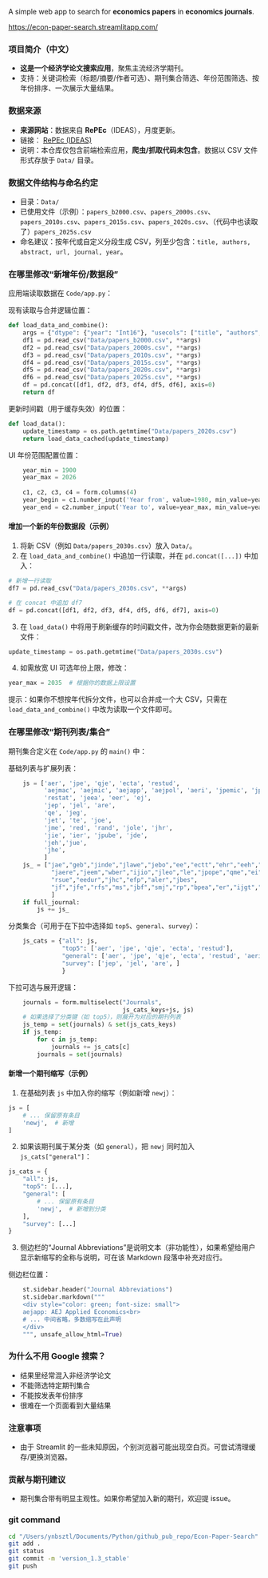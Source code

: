 A simple web app to search for **economics papers** in **economics journals**.

https://econ-paper-search.streamlitapp.com/

### 项目简介（中文）
- **这是一个经济学论文搜索应用**，聚焦主流经济学期刊。
- 支持：关键词检索（标题/摘要/作者可选）、期刊集合筛选、年份范围筛选、按年份排序、一次展示大量结果。

### 数据来源
- **来源网站**：数据来自 **RePEc**（IDEAS），月度更新。
- 链接： [RePEc (IDEAS)](https://ideas.repec.org/)
- 说明：本仓库仅包含前端检索应用，**爬虫/抓取代码未包含**。数据以 CSV 文件形式存放于 `Data/` 目录。

### 数据文件结构与命名约定
- 目录：`Data/`
- 已使用文件（示例）：`papers_b2000.csv`、`papers_2000s.csv`、`papers_2010s.csv`、`papers_2015s.csv`、`papers_2020s.csv`、（代码中也读取了）`papers_2025s.csv`
- 命名建议：按年代或自定义分段生成 CSV，列至少包含：`title, authors, abstract, url, journal, year`。

### 在哪里修改“新增年份/数据段”
应用端读取数据在 `Code/app.py`：

现有读取与合并逻辑位置：
```16:25:/Users/ynbsztl/Documents/Python/github_pub_repo/Econ-Paper-Search/Code/app.py
def load_data_and_combine():
    args = {"dtype": {"year": "Int16"}, "usecols": ["title", "authors", "abstract", "url",  "journal", "year"]}
    df1 = pd.read_csv("Data/papers_b2000.csv", **args)
    df2 = pd.read_csv("Data/papers_2000s.csv", **args)
    df3 = pd.read_csv("Data/papers_2010s.csv", **args)
    df4 = pd.read_csv("Data/papers_2015s.csv", **args)
    df5 = pd.read_csv("Data/papers_2020s.csv", **args)
    df6 = pd.read_csv("Data/papers_2025s.csv", **args)    
    df = pd.concat([df1, df2, df3, df4, df5, df6], axis=0)
    return df
```

更新时间戳（用于缓存失效）的位置：
```46:48:/Users/ynbsztl/Documents/Python/github_pub_repo/Econ-Paper-Search/Code/app.py
def load_data():
    update_timestamp = os.path.getmtime("Data/papers_2020s.csv")
    return load_data_cached(update_timestamp)
```

UI 年份范围配置位置：
```344:351:/Users/ynbsztl/Documents/Python/github_pub_repo/Econ-Paper-Search/Code/app.py
    year_min = 1900
    year_max = 2026
    
    c1, c2, c3, c4 = form.columns(4)
    year_begin = c1.number_input('Year from', value=1980, min_value=year_min, max_value=year_max)
    year_end = c2.number_input('Year to', value=year_max, min_value=year_min, max_value=year_max)
```

#### 增加一个新的年份数据段（示例）
1) 将新 CSV（例如 `Data/papers_2030s.csv`）放入 `Data/`。
2) 在 `load_data_and_combine()` 中追加一行读取，并在 `pd.concat([...])` 中加入：
```python
# 新增一行读取
df7 = pd.read_csv("Data/papers_2030s.csv", **args)

# 在 concat 中追加 df7
df = pd.concat([df1, df2, df3, df4, df5, df6, df7], axis=0)
```
3) 在 `load_data()` 中将用于刷新缓存的时间戳文件，改为你会随数据更新的最新文件：
```python
update_timestamp = os.path.getmtime("Data/papers_2030s.csv")
```
4) 如需放宽 UI 可选年份上限，修改：
```python
year_max = 2035  # 根据你的数据上限设置
```

提示：如果你不想按年代拆分文件，也可以合并成一个大 CSV，只需在 `load_data_and_combine()` 中改为读取一个文件即可。

### 在哪里修改“期刊列表/集合”
期刊集合定义在 `Code/app.py` 的 `main()` 中：

基础列表与扩展列表：
```311:329:/Users/ynbsztl/Documents/Python/github_pub_repo/Econ-Paper-Search/Code/app.py
    js = ['aer', 'jpe', 'qje', 'ecta', 'restud',
          'aejmac', 'aejmic', 'aejapp', 'aejpol', 'aeri', 'jpemic', 'jpemac',
          'restat', 'jeea', 'eer', 'ej',
          'jep', 'jel', 'are',
          'qe', 'jeg',
          'jet', 'te', 'joe',
          'jme', 'red', 'rand', 'jole', 'jhr',
          'jie', 'ier', 'jpube', 'jde',
          'jeh','jue',
          'jhe',
          ]
    js_ = ["jae","geb","jinde","jlawe","jebo","ee","ectt","ehr","eeh","imfer","ecot","jmcb","edcc","sje","ecoa",
            "jaere","jeem","wber","ijio","jleo","le","jpope","qme","ei","jedc","cej","obes","jems","jes","jmate",
            "rsue","eedur","jhc","efp","aler","jbes",
            "jf","jfe","rfs","ms","jbf","smj","rp","bpea","er","ijgt","ntj","md","jdeme","oxe","jei","riw","ajhe"
            ]
    if full_journal:
        js += js_
```

分类集合（可用于在下拉中选择如 `top5`、`general`、`survey`）：
```329:336:/Users/ynbsztl/Documents/Python/github_pub_repo/Econ-Paper-Search/Code/app.py
    js_cats = {"all": js,
               "top5": ['aer', 'jpe', 'qje', 'ecta', 'restud'],
               "general": ['aer', 'jpe', 'qje', 'ecta', 'restud', 'aeri', 'restat', 'jeea', 'eer', 'ej', 'qe'],
               "survey": ['jep', 'jel', 'are', ]
               }
```

下拉可选与展开逻辑：
```335:343:/Users/ynbsztl/Documents/Python/github_pub_repo/Econ-Paper-Search/Code/app.py
    journals = form.multiselect("Journals",
                                js_cats_keys+js, js)
    # 如果选择了分类键（如 top5），则展开为对应的期刊列表
    js_temp = set(journals) & set(js_cats_keys)
    if js_temp:
        for c in js_temp:
            journals += js_cats[c]
        journals = set(journals)
```

#### 新增一个期刊缩写（示例）
1) 在基础列表 `js` 中加入你的缩写（例如新增 `newj`）：
```python
js = [
    # ... 保留原有条目
    'newj',  # 新增
]
```
2) 如果该期刊属于某分类（如 `general`），把 `newj` 同时加入 `js_cats["general"]`：
```python
js_cats = {
    "all": js,
    "top5": [...],
    "general": [
        # ... 保留原有条目
        'newj',  # 新增到分类
    ],
    "survey": [...]
}
```
3) 侧边栏的“Journal Abbreviations”是说明文本（非功能性），如果希望给用户显示新缩写的全称与说明，可在该 Markdown 段落中补充对应行。

侧边栏位置：
```165:261:/Users/ynbsztl/Documents/Python/github_pub_repo/Econ-Paper-Search/Code/app.py
    st.sidebar.header("Journal Abbreviations")
    st.sidebar.markdown("""
    <div style="color: green; font-size: small">
    aejapp: AEJ Applied Economics<br>
    # ... 中间省略，多数缩写在此声明
    </div>
    """, unsafe_allow_html=True)
```

### 为什么不用 Google 搜索？
- 结果里经常混入非经济学论文
- 不能筛选特定期刊集合
- 不能按发表年份排序
- 很难在一个页面看到大量结果

### 注意事项
- 由于 Streamlit 的一些未知原因，个别浏览器可能出现空白页。可尝试清理缓存/更换浏览器。

### 贡献与期刊建议
- 期刊集合带有明显主观性。如果你希望加入新的期刊，欢迎提 issue。

### git command
```bash
cd "/Users/ynbsztl/Documents/Python/github_pub_repo/Econ-Paper-Search"
git add .
git status
git commit -m 'version_1.3_stable'
git push
```

